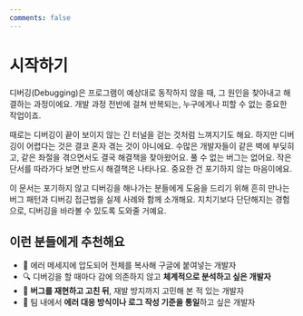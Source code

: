```yaml
---
comments: false
---
```


# 시작하기

디버깅(Debugging)은 프로그램이 예상대로 동작하지 않을 때, 그 원인을 찾아내고 해결하는 과정이에요. 개발 과정 전반에 걸쳐 반복되는, 누구에게나 피할 수 없는 중요한 작업이죠.

때로는 디버깅이 끝이 보이지 않는 긴 터널을 걷는 것처럼 느껴지기도 해요. 하지만 디버깅이 어렵다는 것은 결코 혼자 겪는 것이 아니에요. 수많은 개발자들이 같은 벽에 부딪히고, 같은 좌절을 겪으면서도 결국 해결책을 찾아왔어요. 풀 수 없는 버그는 없어요. 작은 단서를 따라가다 보면 반드시 해결책은 나타나요. 중요한 건 포기하지 않는 마음이에요.

이 문서는 포기하지 않고 디버깅을 해나가는 분들에게 도움을 드리기 위해 흔히 만나는 버그 패턴과 디버깅 접근법을 실제 사례와 함께 소개해요. 지치기보다 단단해지는 경험으로, 디버깅을 바라볼 수 있도록 도와줄 거예요.

## 이런 분들에게 추천해요

- 🧩 에러 메세지에 압도되어 전체를 복사해 구글에 붙여넣는 개발자
- 🔍 디버깅을 할 때마다 감에 의존하지 않고 **체계적으로 분석하고 싶은 개발자**
- 🧪 **버그를 재현하고 고친 뒤**, 재발 방지까지 고민해 본 적 있는 개발자
- 🤝 팀 내에서 **에러 대응 방식이나 로그 작성 기준을 통일**하고 싶은 개발자
